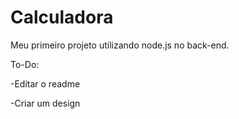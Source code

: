 # Calculadora
Meu primeiro projeto utilizando node.js no back-end.

To-Do:

-Editar o readme

-Criar um design

